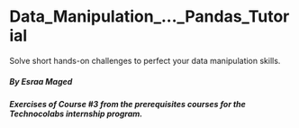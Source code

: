 # Data_Manipulation_..._Pandas_Tutorial
Solve short hands-on challenges to perfect your data manipulation skills.

##### By Esraa Maged 
##### Exercises of Course #3 from the prerequisites courses for the Technocolabs internship program.
